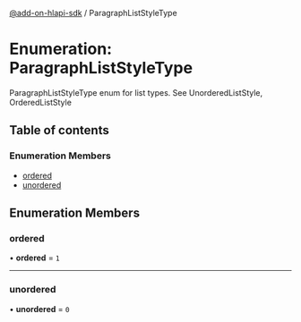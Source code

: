 [@add-on-hlapi-sdk](../overview.md) / ParagraphListStyleType

# Enumeration: ParagraphListStyleType

ParagraphListStyleType enum for list types.
See UnorderedListStyle, OrderedListStyle

## Table of contents

### Enumeration Members

- [ordered](ParagraphListStyleType.md#ordered)
- [unordered](ParagraphListStyleType.md#unordered)

## Enumeration Members

### <a id="ordered" name="ordered"></a> ordered

• **ordered** = ``1``

___

### <a id="unordered" name="unordered"></a> unordered

• **unordered** = ``0``
